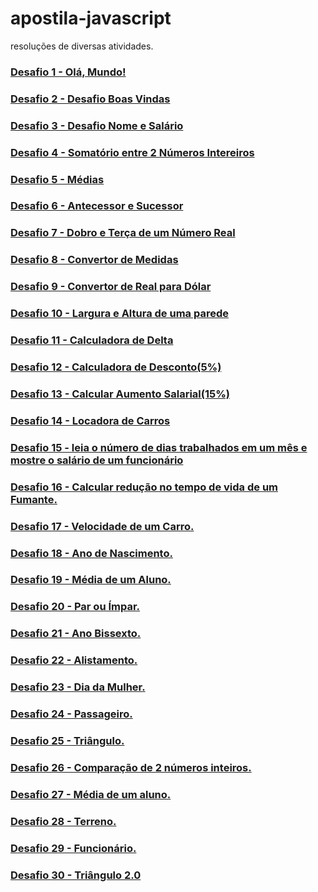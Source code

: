 # apostila-javascript
resoluções de diversas atividades.
 
<h3><a href="https://kawecz.github.io/apostila-javascript/d01/index.html">Desafio 1 - Olá, Mundo! </a></h3>
<h3><a href="https://kawecz.github.io/apostila-javascript/d02/index.html">Desafio 2 - Desafio Boas Vindas </a></h3>
<h3><a href="https://kawecz.github.io/apostila-javascript/d03/index.html">Desafio 3 - Desafio Nome e Salário </a></h3>
<h3><a href="https://kawecz.github.io/apostila-javascript/d04/index.html">Desafio 4 - Somatório entre 2 Números Intereiros </a></h3>
<h3><a href = "https://kawecz.github.io/apostila-javascript/d05/index.html">Desafio 5 - Médias</h3>
<h3><a href = "https://kawecz.github.io/apostila-javascript/d06/index.html">Desafio 6 - Antecessor e Sucessor</h3>
<h3><a href = "https://kawecz.github.io/apostila-javascript/d07/index.html">Desafio 7 - Dobro e Terça de um Número Real</h3>
<h3><a href = "https://kawecz.github.io/apostila-javascript/d08/index.html">Desafio 8 - Convertor de Medidas</h3>
<h3><a href = "https://kawecz.github.io/apostila-javascript/d09/index.html">Desafio 9 - Convertor de Real para Dólar</h3>
<h3><a href = "https://kawecz.github.io/apostila-javascript/d10/index.html">Desafio 10 - Largura e Altura de uma parede</h3>
<h3><a href = "https://kawecz.github.io/apostila-javascript/d11/index.html">Desafio 11 - Calculadora de Delta</h3>
<h3><a href = "https://kawecz.github.io/apostila-javascript/d12/index.html">Desafio 12 - Calculadora de Desconto(5%)</h3>
<h3><a href = "https://kawecz.github.io/apostila-javascript/d13/index.html">Desafio 13 - Calcular Aumento Salarial(15%)</h3>
<h3><a href = "https://kawecz.github.io/apostila-javascript/d14/index.html">Desafio 14 - Locadora de Carros</h3>
<h3><a href = "https://kawecz.github.io/apostila-javascript/d15/index.html">Desafio 15 - leia o número de dias trabalhados em um mês e mostre o salário de um funcionário</h3>
<h3><a href = "https://kawecz.github.io/apostila-javascript/d16/index.html">Desafio 16 - Calcular redução no tempo de vida de um Fumante.</h3>
<h3><a href = "https://kawecz.github.io/apostila-javascript/d17/index.html">Desafio 17 - Velocidade de um Carro.</h3>
<h3><a href = "https://kawecz.github.io/apostila-javascript/d18/index.html">Desafio 18 - Ano de Nascimento.</h3>
<h3><a href = "https://kawecz.github.io/apostila-javascript/d19/index.html">Desafio 19 - Média de um Aluno.</h3>
<h3><a href = "https://kawecz.github.io/apostila-javascript/d20/index.html">Desafio 20 - Par ou Ímpar.</h3>
<h3><a href = "https://kawecz.github.io/apostila-javascript/d21/index.html">Desafio 21 - Ano Bissexto.</h3>
<h3><a href = "https://kawecz.github.io/apostila-javascript/d22/index.html">Desafio 22 - Alistamento.</h3>
<h3><a href = "https://kawecz.github.io/apostila-javascript/d23/index.html">Desafio 23 - Dia da Mulher.</h3>
<h3><a href = "https://kawecz.github.io/apostila-javascript/d24/index.html">Desafio 24 - Passageiro.</h3>
<h3><a href = "https://kawecz.github.io/apostila-javascript/d25/index.html">Desafio 25 - Triângulo.</h3>
<h3><a href = "https://kawecz.github.io/apostila-javascript/d26/index.html">Desafio 26 - Comparação de 2 números inteiros.</h3>
<h3><a href = "https://kawecz.github.io/apostila-javascript/d27/index.html">Desafio 27 - Média de um aluno. </h3>
<h3><a href = "https://kawecz.github.io/apostila-javascript/d28/index.html">Desafio 28 - Terreno. </h3>
<h3><a href = "https://kawecz.github.io/apostila-javascript/d29/index.html">Desafio 29 - Funcionário. </h3>
<h3><a href = "https://kawecz.github.io/apostila-javascript/d30/index.html">Desafio 30 - Triângulo 2.0 </h3>